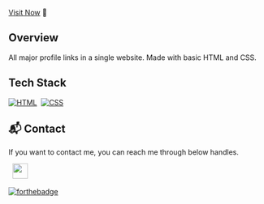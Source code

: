 [Visit Now]([...](https://app.netlify.com/projects/link-list-portfolio/)) 🚀

## Overview

All major profile links in a single website.
Made with basic HTML and CSS.

## Tech Stack
[![HTML](https://img.shields.io/badge/html5%20-%23E34F26.svg?&style=for-the-badge&logo=html5&logoColor=white)](https://github.com/jigar-sable/LinkList/search?l=html)&nbsp;
[![CSS](https://img.shields.io/badge/css3%20-%231572B6.svg?&style=for-the-badge&logo=css3&logoColor=white)](https://github.com/jigar-sable/LinkList/search?l=css)&nbsp;

<h2>📬 Contact</h2>

If you want to contact me, you can reach me through below handles.

&nbsp;&nbsp;<a href="[https://www.linkedin.com/in/jigar-sable/](https://www.linkedin.com/in/rohit-patel-75a174247/)"><img src="https://www.felberpr.com/wp-content/uploads/linkedin-logo.png" width="30"></img></a>


[![forthebadge](https://forthebadge.com/images/badges/built-with-love.svg)](https://forthebadge.com)
